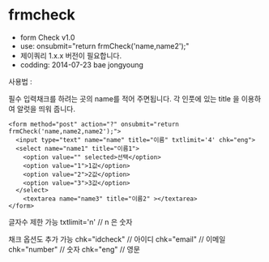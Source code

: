 frmcheck
========

 * form Check v1.0
 * use: onsubmit="return frmCheck('name,name2');"
 * 제이쿼리 1.x.x 버전이 필요합니다.
 * codding: 2014-07-23 bae jongyoung


사용법 :

필수 입력채크를 하려는 곳의 name를 적어 주면됩니다.
각 인풋에 있는 title 을 이용하여 알럿을 띄워 줍니다.
    
    <form method="post" action="?" onsubmit="return frmCheck('name,name2,name2');">
      <input type="text" name="name" title="이름" txtlimit='4' chk="eng">
      <select name="name1" title="이름1">
      	<option value="" selected>선택</option>
      	<option value="1">1값</option>
      	<option value="2">2값</option>
      	<option value="3">3값</option>
      </select>
    	<textarea name="name3" title="이름2" ></textarea>
    </form>


글자수 제한 가능
  txtlimit='n'  // n 은 숫자


채크 옵션도 추가 가능
  chk="idcheck"  // 아이디
  chk="email"    // 이메일
  chk="number"   // 숫자
  chk="eng"      // 영문
